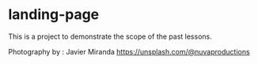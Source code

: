 # landing-page

This is a project to demonstrate the scope of the past lessons.

Photography by : Javier Miranda https://unsplash.com/@nuvaproductions
